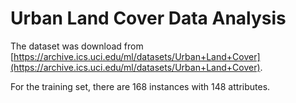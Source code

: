 # Urban Land Cover Data Analysis

The dataset was download from [https://archive.ics.uci.edu/ml/datasets/Urban+Land+Cover](https://archive.ics.uci.edu/ml/datasets/Urban+Land+Cover).

For the training set, there are 168 instances with 148 attributes. 